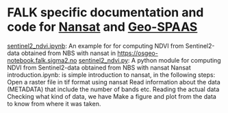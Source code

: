# FALK specific documentation and code for [Nansat](https://nansat.readthedocs.io/en/latest/) and [Geo-SPAAS](https://github.com/nansencenter/django-geo-spaas)

[sentinel2_ndvi.ipynb](sentinel2_ndvi.ipynb): An example for for computing NDVI from Sentinel2-data obtained from NBS with nansat in https://osgeo-notebook.falk.sigma2.no 
[sentinel2_ndvi.py](sentinel2_ndvi.py): A python module for computing NDVI from Sentinel2-data obtained from NBS with nansat
Nansat introduction.ipynb: is simple introduction to nansat, in the following steps:
Open a raster file in tif format using nansat
Read information about the data (METADATA) that include the number of bands etc.
Reading the actual data
Checking what kind of data, we have 
Make a figure and plot from the data to know from where it was taken.
